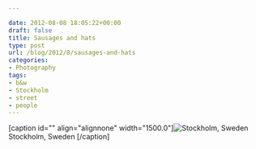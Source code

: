 ```yaml
---

date: 2012-08-08 18:05:22+00:00
draft: false
title: Sausages and hats
type: post
url: /blog/2012/8/sausages-and-hats
categories:
- Photography
tags:
- b&w
- Stockholm
- street
- people
---
```


[caption id="" align="alignnone" width="1500.0"]![ Stockholm, Sweden ](/images/2012-08-08-20128sausages-and-hats/20120804-R0011578.jpg)
 Stockholm, Sweden [/caption]
